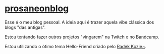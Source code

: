 # [prosaneonblog](https://viniciusoaguiar.github.io/prosaneonblog/)
Esse é o meu blog pessoal. A ideia aqui é trazer aquela vibe clássica dos blogs "das antigas".

Estou tentando fazer outros projetos "vingarem" na [Twitch](https://www.twitch.tv/vinithehealer/) e no [Bandcamp](https://viniciusoaguiar.bandcamp.com/).

Estou utilizando o ótimo tema Hello-Friend criado pelo [Radek Kozie~](https://github.com/panr/hugo-theme-hello-friend).